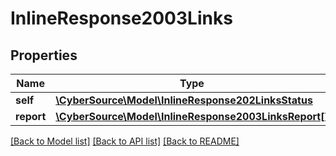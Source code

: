 # InlineResponse2003Links

## Properties
Name | Type | Description | Notes
------------ | ------------- | ------------- | -------------
**self** | [**\CyberSource\Model\InlineResponse202LinksStatus**](InlineResponse202LinksStatus.md) |  | [optional] 
**report** | [**\CyberSource\Model\InlineResponse2003LinksReport[]**](InlineResponse2003LinksReport.md) |  | [optional] 

[[Back to Model list]](../README.md#documentation-for-models) [[Back to API list]](../README.md#documentation-for-api-endpoints) [[Back to README]](../README.md)


